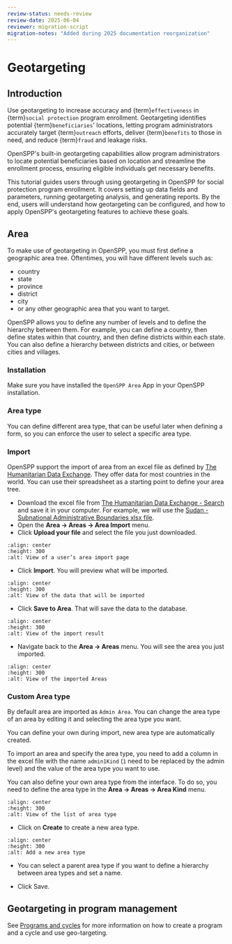 ```yaml
---
review-status: needs-review
review-date: 2025-06-04
reviewer: migration-script
migration-notes: "Added during 2025 documentation reorganization"
---
```


# Geotargeting

## Introduction

Use geotargeting to increase accuracy and {term}`effectiveness` in {term}`social protection` program enrollment. Geotargeting identifies potential {term}`beneficiaries`' locations, letting program administrators accurately target {term}`outreach` efforts, deliver {term}`benefits` to those in need, and reduce {term}`fraud` and leakage risks.

OpenSPP's built-in geotargeting capabilities allow program administrators to locate potential beneficiaries based on location and streamline the enrollment process, ensuring eligible individuals get necessary benefits.

This tutorial guides users through using geotargeting in OpenSPP for social protection program enrollment. It covers setting up data fields and parameters, running geotargeting analysis, and generating reports. By the end, users will understand how geotargeting can be configured, and how to apply OpenSPP's geotargeting features to achieve these goals.

## Area

To make use of geotargeting in OpenSPP, you must first define a geographic area tree. Oftentimes, you will have different levels such as:

- country
- state
- province
- district
- city
- or any other geographic area that you want to target.

OpenSPP allows you to define any number of levels and to define the hierarchy between them. For example, you can define a country, then define states within that country, and then define districts within each state. You can also define a hierarchy between districts and cities, or between cities and villages.

### Installation

Make sure you have installed the `OpenSPP Area` App in your OpenSPP installation.

### Area type

You can define different area type, that can be useful later when defining a form, so you can enforce the user to select a specific area type.

### Import

OpenSPP support the import of area from an excel file as defined by [The Humanitarian Data Exchange](https://data.humdata.org/). They offer data for most countries in the world. You can use their spreadsheet as a starting point to define your area tree.

- Download the excel file from [The Humanitarian Data Exchange - Search](<https://data.humdata.org/dataset?ext_administrative_divisions=1&res_format=XLSX&q=&sort=if(gt(last_modified%2Creview_date)%2Clast_modified%2Creview_date)%20desc&ext_page_size=25>) and save it in your computer. For example, we will use the [Sudan - Subnational Administrative Boundaries xlsx file](geotargeting/sdn_adminboundaries_tabulardata.xlsx).
- Open the **Area → Areas → Area Import** menu.
- Click **Upload your file** and select the file you just downloaded.

```{figure} geotargeting/area-upload-1.png
:align: center
:height: 300
:alt: View of a user’s area import page
```

- Click **Import**. You will preview what will be imported.

```{figure} geotargeting/area-upload-2.png
:align: center
:height: 300
:alt: View of the data that will be imported
```

- Click **Save to Area**. That will save the data to the database.

```{figure} geotargeting/area-upload-3.png
:align: center
:height: 300
:alt: View of the import result
```

- Navigate back to the **Area → Areas** menu. You will see the area you just imported.

```{figure} geotargeting/area-upload-4.png
:align: center
:height: 300
:alt: View of the imported Areas
```

### Custom Area type

By default area are imported as `Admin Area`. You can change the area type of an area by editing it and selecting the area type you want.

You can define your own during import, new area type are automatically created.

To import an area and specify the area type, you need to add a column in the excel file with the name `admin1Kind` (`1` need to be replaced by the admin level) and the value of the area type you want to use.

You can also define your own area type from the interface. To do so, you need to define the area type in the **Area → Areas → Area Kind** menu.

```{figure} geotargeting/area-kind-1.png
:align: center
:height: 300
:alt: View of the list of area type
```

- Click on **Create** to create a new area type.

```{figure} geotargeting/area-kind-2.png
:align: center
:height: 300
:alt: Add a new area type
```

- You can select a parent area type if you want to define a hierarchy between area types and set a name.

- Click Save.

## Geotargeting in program management

See [Programs and cycles](programs_and_cycles.md) for more information on how to create a program and a cycle and use geo-targeting.
